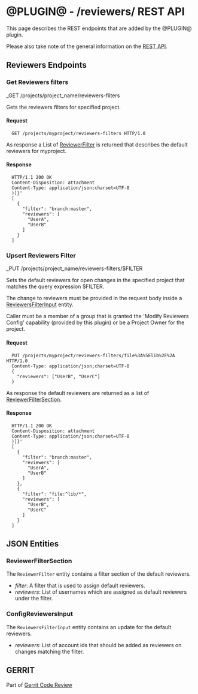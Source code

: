@PLUGIN@ - /reviewers/ REST API
===============================

This page describes the REST endpoints that are added by the @PLUGIN@ plugin.

Please also take note of the general information on the
[REST API](../../../Documentation/rest-api.html).

<a id="project-endpoints"> Reviewers Endpoints
----------------------------------------------

### <a id="get-reviewers-filters"> Get Reviewers filters
_GET /projects/project_name/reviewers-filters

Gets the reviewers filters for specified project.

#### Request

```
  GET /projects/myproject/reviewers-filters HTTP/1.0
```

As response a List of [ReviewerFilter](#reviewer-filter) is returned
that describes the default reviewers for myproject.

#### Response

```
  HTTP/1.1 200 OK
  Content-Disposition: attachment
  Content-Type: application/json;charset=UTF-8
  )]}'
  [
    {
      "filter": "branch:master",
      "reviewers": [
        "UserA",
        "UserB"
      ]
    }
  ]
```

### <a id="upsert-reviewer-filter"> Upsert Reviewers Filter
_PUT /projects/project_name/reviewers-filters/$FILTER

Sets the default reviewers for open changes in the specified project that
matches the query expression $FILTER.

The change to reviewers must be provided in the request body inside
a [ReviewersFilterInput](#reviewers-filter-input) entity.

Caller must be a member of a group that is granted the 'Modify Reviewers Config'
capability (provided by this plugin) or be a Project Owner for the project.

#### Request

```
  PUT /projects/myproject/reviewers-filters/file%3A%5Elib%2F%2A HTTP/1.0
  Content-Type: application/json;charset=UTF-8
  {
    "reviewers": ["UserB", "UserC"]
  }
```

As response the default reviewers are returned as a list of
[ReviewerFilterSection](#reviewer-filter-section).

#### Response

```
  HTTP/1.1 200 OK
  Content-Disposition: attachment
  Content-Type: application/json;charset=UTF-8
  )]}'
  [
    {
      "filter": "branch:master",
      "reviewers": [
        "UserA",
        "UserB"
      ]
    },
    {
      "filter": "file:^lib/*",
      "reviewers": [
        "UserB",
        "UserC"
      ]
    }
  ]

```


<a id="json-entities">JSON Entities
-----------------------------------

### <a id="reviewer-filter"></a>ReviewerFilterSection

The `ReviewerFilter` entity contains a filter section of the
default reviewers.

* _filter_: A filter that is used to assign default reviewers.
* _reviewers_: List of usernames which are assigned as default reviewers
 under the filter.

### <a id="config-reviewers-input"></a>ConfigReviewersInput

The `ReviewersFilterInput` entity contains an update for the default
reviewers.

* _reviewers_: List of account ids that should be added as reviewers on changes
               matching the filter.

GERRIT
------
Part of [Gerrit Code Review](../../../Documentation/index.html)
